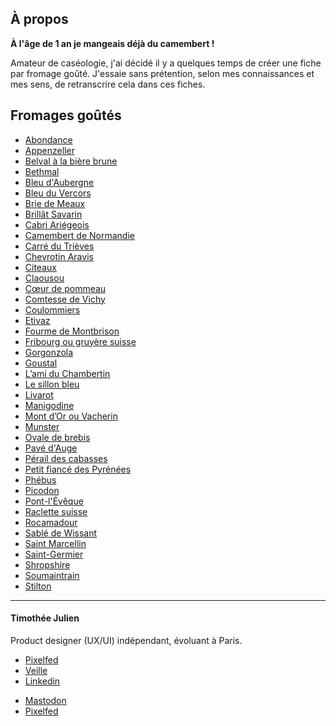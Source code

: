 ## À propos
**À l'âge de 1 an je mangeais déjà du camembert !** 

Amateur de caséologie, j'ai décidé il y a quelques temps de créer une fiche par fromage goûté. J'essaie sans prétention, selon mes connaissances et mes sens, de retranscrire cela dans ces fiches.
## Fromages goûtés
- [Abondance](./abondance.md)
- [Appenzeller](./appenzeller.md)
- [Belval à la bière brune](./belval-a-la-biere-brune.md)
- [Bethmal](./bethmale.md)
- [Bleu d'Aubergne](./bleu-auvergne.md)
- [Bleu du Vercors](./bleu-du-vercors.md)
- [Brie de Meaux](./brie-de-meaux.md)
- [Brillât Savarin](./brillat-savarin.md)
- [Cabri Ariégeois](./cabri-ariegeois.md)
- [Camembert de Normandie](./camembert-de-normandie.md)
- [Carré du Trièves](./carre-du-trieves.md)
- [Chevrotin Aravis](./chevrotin-aravis.md)
- [Citeaux](./citeaux.md)
- [Claousou](./claousou.md)
- [Cœur de pommeau](./coeur-de-pommeau.md)
- [Comtesse de Vichy](./comtesse-de-vichy.md)
- [Coulommiers](./coulommiers.md)
- [Etivaz](./etivaz.md)
- [Fourme de Montbrison](./fourme-de-montbrison.md)
- [Fribourg ou gruyère suisse](./fribourg-ou-gruyere-suisse.md)
- [Gorgonzola](./gorgonzola.md)
- [Goustal](./goustal.md)
- [L’ami du Chambertin](./lami-du-chambertin.md)
- [Le sillon bleu](./le-sillon-bleu.md)
- [Livarot](./livarot.md)
- [Manigodine](./manigodine.md)
- [Mont d’Or ou Vacherin](./mont-dor-ou-vacherin.md)
- [Munster](./munster.md)
- [Ovale de brebis](./ovale-Brebis.md)
- [Pavé d'Auge](./pave-dauge.md)
- [Pérail des cabasses](./perail-des-cabasses.md)
- [Petit fiancé des Pyrénées](./petit-fiance-des-pyrenees.md)
- [Phébus](./phebus.md)
- [Picodon](./picodon.md)
- [Pont-l'Évêque](./pont-leveque.md)
- [Raclette suisse](./raclette-suisse.md)
- [Rocamadour](./rocamadour.md)
- [Sablé de Wissant](./sable-de-wissant.md)
- [Saint Marcellin](./saint-marcellin.md)
- [Saint-Germier](./saint-germier.md)
- [Shropshire](./shropshire.md)
- [Soumaintrain](./soumaintrain.md)
- [Stilton](./stilton.md)

---
#### Timothée Julien
Product designer (UX/UI) indépendant, évoluant à Paris.
* <a href="https://timotheejulien.fr" target="_blank">Pixelfed</a>
* <a href="https://bookmarks.timotheejulien.fr/guest/links" target="_blank">Veille</a>
* <a href="https://www.linkedin.com/in/timotheejulien/" target="_blank">Linkedin</a>
- <a href="https://mastodon.timotheejulien.fr/@tim" target="_blank" rel="me">Mastodon</a>
- <a href="https://pixelfed.social/timothee" target="_blank">Pixelfed</a>